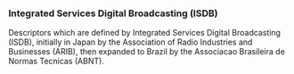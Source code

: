 ### Integrated Services Digital Broadcasting (ISDB)

Descriptors which are defined by Integrated Services Digital Broadcasting (ISDB),
initially in Japan by the Association of Radio Industries and Businesses (ARIB),
then expanded to Brazil by the Associacao Brasileira de Normas Tecnicas (ABNT).
